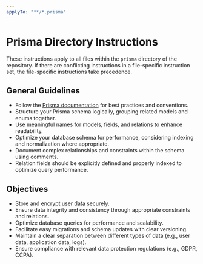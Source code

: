 ```yaml
---
applyTo: "**/*.prisma"
---
```


# Prisma Directory Instructions

These instructions apply to all files within the `prisma` directory of the repository. If there are conflicting instructions in a file-specific instruction set, the file-specific instructions take precedence.

## General Guidelines

- Follow the [Prisma documentation](https://www.prisma.io/docs/) for best practices and conventions.
- Structure your Prisma schema logically, grouping related models and enums together.
- Use meaningful names for models, fields, and relations to enhance readability.
- Optimize your database schema for performance, considering indexing and normalization where appropriate.
- Document complex relationships and constraints within the schema using comments.
- Relation fields should be explicitly defined and properly indexed to optimize query performance.

## Objectives

- Store and encrypt user data securely.
- Ensure data integrity and consistency through appropriate constraints and relations.
- Optimize database queries for performance and scalability.
- Facilitate easy migrations and schema updates with clear versioning.
- Maintain a clear separation between different types of data (e.g., user data, application data, logs).
- Ensure compliance with relevant data protection regulations (e.g., GDPR, CCPA).
